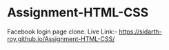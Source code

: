 # Assignment-HTML-CSS
Facebook login page clone.
Live Link:- https://sidarth-roy.github.io/Assignment-HTML-CSS/

